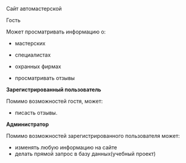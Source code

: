 Сайт автомастерской

Гость

Может просматривать информацию о:

* мастерских

* специалистах

* охранных фирмах

* просматривать отзывы

**Зарегистрированный пользователь**

Помимо возможностей гостя, может:
* писасть отзывы.

**Администратор**

Помимо возможностей зарегистрированного пользователя может:
* изменять любую информацию на сайте
* делать прямой запрос в базу данных(учебный проект)